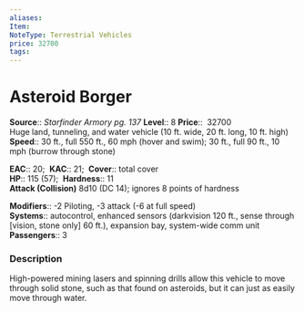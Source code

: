 ```yaml
---
aliases: 
Item:
NoteType: Terrestrial Vehicles
price: 32700
tags: 
---
```


# Asteroid Borger

**Source**:: _Starfinder Armory pg. 137_
**Level**:: 8
**Price**::  32700  
Huge land, tunneling, and water vehicle (10 ft. wide, 20 ft. long, 10 ft. high)  
**Speed**:: 30 ft., full 550 ft., 60 mph (hover and swim); 30 ft., full 90 ft., 10 mph (burrow through stone)  

**EAC**:: 20; 
**KAC**:: 21; 
**Cover**:: total cover  
**HP**:: 115 (57); 
**Hardness**:: 11  
**Attack (Collision)** 8d10 (DC 14); ignores 8 points of hardness  

**Modifiers**:: -2 Piloting, -3 attack (-6 at full speed)  
**Systems**:: autocontrol, enhanced sensors (darkvision 120 ft., sense through [vision, stone only] 60 ft.), expansion bay, system-wide comm unit
**Passengers**:: 3  

### Description

High-powered mining lasers and spinning drills allow this vehicle to move through solid stone, such as that found on asteroids, but it can just as easily move through water.
